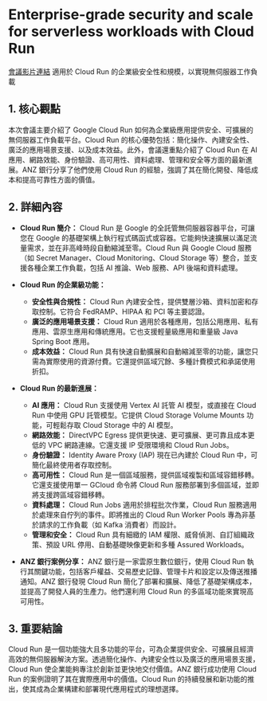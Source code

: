 # Enterprise-grade security and scale for serverless workloads with Cloud Run
[會議影片連結](https://www.youtube.com/watch?v=EEUZtcYHi78)
適用於 Cloud Run 的企業級安全性和規模，以實現無伺服器工作負載

## 1. 核心觀點

本次會議主要介紹了 Google Cloud Run 如何為企業級應用提供安全、可擴展的無伺服器工作負載平台。Cloud Run 的核心優勢包括：簡化操作、內建安全性、廣泛的應用場景支援、以及成本效益。此外，會議還重點介紹了 Cloud Run 在 AI 應用、網路效能、身份驗證、高可用性、資料處理、管理和安全等方面的最新進展。ANZ 銀行分享了他們使用 Cloud Run 的經驗，強調了其在簡化開發、降低成本和提高可靠性方面的價值。

## 2. 詳細內容

*   **Cloud Run 簡介：** Cloud Run 是 Google 的全託管無伺服器容器平台，可讓您在 Google 的基礎架構上執行程式碼函式或容器。它能夠快速擴展以滿足流量需求，並在非高峰時段自動縮減至零。Cloud Run 與 Google Cloud 服務（如 Secret Manager、Cloud Monitoring、Cloud Storage 等）整合，並支援各種企業工作負載，包括 AI 推論、Web 服務、API 後端和資料處理。

*   **Cloud Run 的企業級功能：**
    *   **安全性與合規性：** Cloud Run 內建安全性，提供雙層沙箱、資料加密和存取控制。它符合 FedRAMP、HIPAA 和 PCI 等主要認證。
    *   **廣泛的應用場景支援：** Cloud Run 適用於各種應用，包括公用應用、私有應用、雲原生應用和傳統應用。它也支援輕量級應用和重量級 Java Spring Boot 應用。
    *   **成本效益：** Cloud Run 具有快速自動擴展和自動縮減至零的功能，讓您只需為實際使用的資源付費。它還提供區域冗餘、多種計費模式和承諾使用折扣。

*   **Cloud Run 的最新進展：**
    *   **AI 應用：** Cloud Run 支援使用 Vertex AI 託管 AI 模型，或直接在 Cloud Run 中使用 GPU 託管模型。它提供 Cloud Storage Volume Mounts 功能，可輕鬆存取 Cloud Storage 中的 AI 模型。
    *   **網路效能：** DirectVPC Egress 提供更快速、更可擴展、更可靠且成本更低的 VPC 網路連線。它還支援 IP 受限環境和 Cloud Run Jobs。
    *   **身份驗證：** Identity Aware Proxy (IAP) 現在已內建於 Cloud Run 中，可簡化最終使用者存取控制。
    *   **高可用性：** Cloud Run 是一個區域服務，提供區域複製和區域容錯移轉。它還支援使用單一 GCloud 命令將 Cloud Run 服務部署到多個區域，並即將支援跨區域容錯移轉。
    *   **資料處理：** Cloud Run Jobs 適用於排程批次作業，Cloud Run 服務適用於處理來自佇列的事件。即將推出的 Cloud Run Worker Pools 專為非基於請求的工作負載（如 Kafka 消費者）而設計。
    *   **管理和安全：** Cloud Run 具有細緻的 IAM 權限、威脅偵測、自訂組織政策、預設 URL 停用、自動基礎映像更新和多種 Assured Workloads。

*   **ANZ 銀行案例分享：** ANZ 銀行是一家雲原生數位銀行，使用 Cloud Run 執行其關鍵功能，包括客戶權益、交易歷史記錄、管理卡片和設定以及傳送推播通知。ANZ 銀行發現 Cloud Run 簡化了部署和擴展、降低了基礎架構成本，並提高了開發人員的生產力。他們還利用 Cloud Run 的多區域功能來實現高可用性。

## 3. 重要結論

Cloud Run 是一個功能強大且多功能的平台，可為企業提供安全、可擴展且經濟高效的無伺服器解決方案。透過簡化操作、內建安全性以及廣泛的應用場景支援，Cloud Run 使企業能夠專注於創新並更快地交付價值。ANZ 銀行成功使用 Cloud Run 的案例證明了其在實際應用中的價值。Cloud Run 的持續發展和新功能的推出，使其成為企業構建和部署現代應用程式的理想選擇。

